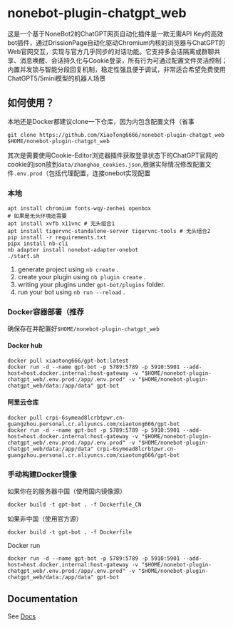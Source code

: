 # nonebot-plugin-chatgpt_web
这是一个基于NoneBot2的ChatGPT网页自动化插件是一款无需API Key的高效bot插件，通过DrissionPage自动化驱动Chromium内核的浏览器与ChatGPT的Web官网交互，实现与官方几乎同步的对话功能。它支持多会话隔离或群聊共享、消息唤醒、会话持久化与Cookie登录，所有行为可通过配置文件灵活控制；内置并发锁与智能分段回复机制，稳定性强且便于调试，非常适合希望免费使用ChatGPT5/5mini模型的机器人场景    

## 如何使用？
本地还是Docker都建议clone一下仓库，因为内包含配置文件（省事
```
git clone https://github.com/XiaoTong6666/nonebot-plugin-chatgpt_web $HOME/nonebot-plugin-chatgpt_web
```
其次是需要使用Cookie-Editor浏览器插件获取登录状态下的ChatGPT官网的cookie的json放到`data/zhanghao_cookies.json`,根据实际情况修改配置文件`.env.prod`（包括代理配置，连接onebot实现配置
### 本地
```
apt install chromium fonts-wqy-zenhei openbox
# 如果是无头环境还需要
apt install xvfb x11vnc # 无头组合1
apt install tigervnc-standalone-server tigervnc-tools # 无头组合2
pip install -r requirements.txt
pipx install nb-cli
nb adapter install nonebot-adapter-onebot
./start.sh
```
1. generate project using `nb create` .
2. create your plugin using `nb plugin create` .
3. writing your plugins under `gpt-bot/plugins` folder.
4. run your bot using `nb run --reload` .
### Docker容器部署（推荐
确保存在并配置好`$HOME/nonebot-plugin-chatgpt_web`
#### Docker hub
```
docker pull xiaotong666/gpt-bot:latest
docker run -d --name gpt-bot -p 5789:5789 -p 5910:5901 --add-host=host.docker.internal:host-gateway -v "$HOME/nonebot-plugin-chatgpt_web/.env.prod:/app/.env.prod" -v "$HOME/nonebot-plugin-chatgpt_web/data:/app/data" gpt-bot
```
#### 阿里云仓库
```
docker pull crpi-6symead8lcrbtpwr.cn-guangzhou.personal.cr.aliyuncs.com/xiaotong666/gpt-bot
docker run -d --name gpt-bot -p 5789:5789 -p 5910:5901 --add-host=host.docker.internal:host-gateway -v "$HOME/nonebot-plugin-chatgpt_web/.env.prod:/app/.env.prod" -v "$HOME/nonebot-plugin-chatgpt_web/data:/app/data" crpi-6symead8lcrbtpwr.cn-guangzhou.personal.cr.aliyuncs.com/xiaotong666/gpt-bot
```
### 手动构建Docker镜像
如果你在的服务器中国（使用国内镜像源）
```
docker build -t gpt-bot . -f Dockerfile_CN
```
如果非中国（使用官方源）
```
docker build -t gpt-bot . -f Dockerfile
```
Docker run
```
docker run -d --name gpt-bot -p 5789:5789 -p 5910:5901 --add-host=host.docker.internal:host-gateway -v "$HOME/nonebot-plugin-chatgpt_web/.env.prod:/app/.env.prod" -v "$HOME/nonebot-plugin-chatgpt_web/data:/app/data" gpt-bot
```
## Documentation

See [Docs](https://nonebot.dev/)
